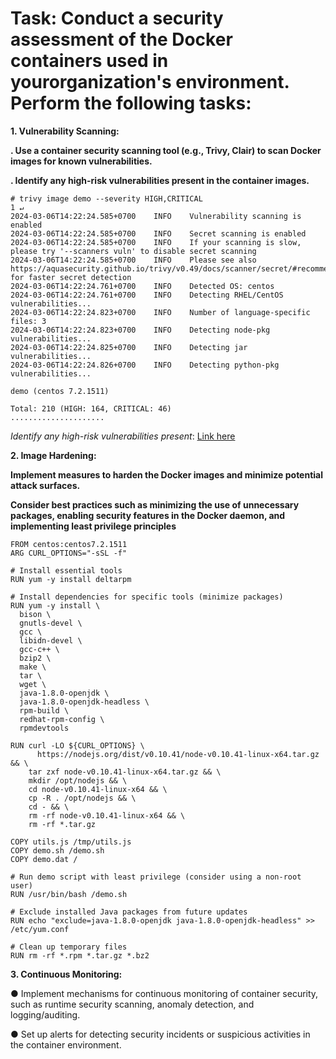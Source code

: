 # Task: Conduct a security assessment of the Docker containers used in yourorganization's environment. Perform the following tasks:

**1. Vulnerability Scanning:**

**. Use a container security scanning tool (e.g., Trivy, Clair) to scan Docker images for known vulnerabilities.**

**. Identify any high-risk vulnerabilities present in the container images.**

```
# trivy image demo --severity HIGH,CRITICAL                                                  1 ↵
2024-03-06T14:22:24.585+0700	INFO	Vulnerability scanning is enabled
2024-03-06T14:22:24.585+0700	INFO	Secret scanning is enabled
2024-03-06T14:22:24.585+0700	INFO	If your scanning is slow, please try '--scanners vuln' to disable secret scanning
2024-03-06T14:22:24.585+0700	INFO	Please see also https://aquasecurity.github.io/trivy/v0.49/docs/scanner/secret/#recommendation for faster secret detection
2024-03-06T14:22:24.761+0700	INFO	Detected OS: centos
2024-03-06T14:22:24.761+0700	INFO	Detecting RHEL/CentOS vulnerabilities...
2024-03-06T14:22:24.823+0700	INFO	Number of language-specific files: 3
2024-03-06T14:22:24.823+0700	INFO	Detecting node-pkg vulnerabilities...
2024-03-06T14:22:24.825+0700	INFO	Detecting jar vulnerabilities...
2024-03-06T14:22:24.826+0700	INFO	Detecting python-pkg vulnerabilities...

demo (centos 7.2.1511)

Total: 210 (HIGH: 164, CRITICAL: 46)
.....................
```

*Identify any high-risk vulnerabilities present*: [Link here]()

**2. Image Hardening:**

**Implement measures to harden the Docker images and minimize potential attack surfaces.**

**Consider best practices such as minimizing the use of unnecessary packages, enabling security features in the Docker daemon, and implementing least privilege principles**

```
FROM centos:centos7.2.1511
ARG CURL_OPTIONS="-sSL -f"

# Install essential tools
RUN yum -y install deltarpm

# Install dependencies for specific tools (minimize packages)
RUN yum -y install \
  bison \
  gnutls-devel \
  gcc \
  libidn-devel \
  gcc-c++ \
  bzip2 \
  make \
  tar \
  wget \
  java-1.8.0-openjdk \
  java-1.8.0-openjdk-headless \
  rpm-build \
  redhat-rpm-config \
  rpmdevtools

RUN curl -LO ${CURL_OPTIONS} \
      https://nodejs.org/dist/v0.10.41/node-v0.10.41-linux-x64.tar.gz && \
    tar zxf node-v0.10.41-linux-x64.tar.gz && \
    mkdir /opt/nodejs && \
    cd node-v0.10.41-linux-x64 && \
    cp -R . /opt/nodejs && \
    cd - && \
    rm -rf node-v0.10.41-linux-x64 && \
    rm -rf *.tar.gz

COPY utils.js /tmp/utils.js
COPY demo.sh /demo.sh
COPY demo.dat /

# Run demo script with least privilege (consider using a non-root user)
RUN /usr/bin/bash /demo.sh

# Exclude installed Java packages from future updates
RUN echo "exclude=java-1.8.0-openjdk java-1.8.0-openjdk-headless" >> /etc/yum.conf

# Clean up temporary files
RUN rm -rf *.rpm *.tar.gz *.bz2
```

**3. Continuous Monitoring:**

● Implement mechanisms for continuous monitoring of container security, such as runtime security scanning, anomaly detection, and logging/auditing.

● Set up alerts for detecting security incidents or suspicious activities in the container environment.
